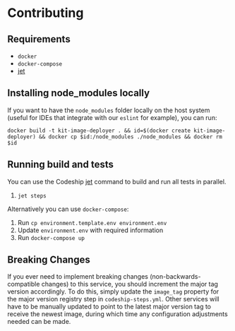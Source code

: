 # Contributing

## Requirements

- `docker`
- `docker-compose`
- [jet](https://codeship.com/documentation/docker/installation/)

## Installing node_modules locally

If you want to have the `node_modules` folder locally on the host system (useful for IDEs that integrate with our `eslint` for example), you can run:

```
docker build -t kit-image-deployer . && id=$(docker create kit-image-deployer) && docker cp $id:/node_modules ./node_modules && docker rm $id
```

## Running build and tests

You can use the Codeship [jet](https://codeship.com/documentation/docker/installation/) command to build and run all tests in parallel.

1. `jet steps`

Alternatively you can use `docker-compose`:

1. Run `cp environment.template.env environment.env`
1. Update `environment.env` with required information
1. Run `docker-compose up`

## Breaking Changes

If you ever need to implement breaking changes (non-backwards-compatible changes) to this service, you should increment the major tag version accordingly. To do this, simply update the `image_tag` property for the major version registry step in `codeship-steps.yml`. Other services will have to be manually updated to point to the latest major version tag to receive the newest image, during which time any configuration adjustments needed can be made.
